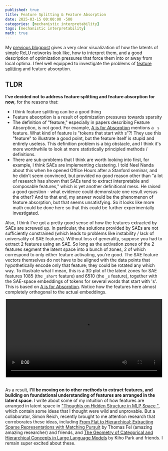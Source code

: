 ```yaml
---
published: true
title: Feature Splitting & Feature Absorption
date: 2025-03-15 00:00:00 -500
categories: [mechanistic interpretability]
tags: [mechanistic interpretability]
math: true
---
```


My [previous blogpost](https://amagibaba.com/posts/opt-failure/) gives a very clear visualization of how the latents of simple ReLU networks look like, how to interpret them, and a good description of optimization pressures that force them into or away from local optima. I feel well equipped to investigate the problems of [feature splitting](https://transformer-circuits.pub/2023/monosemantic-features/index.html#phenomenology-feature-splitting) and feature absorption.

## TLDR

**I've decided not to address feature splitting and feature absorption for now**, for the reasons that:
- I think feature splitting can be a good thing
- Feature absorption is a result of optimization pressures towards sparsity
- The definition of "feature," especially in papers describing Feature Absorption, is not good. For example, [A is for Absorption](https://openreview.net/pdf?id=LC2KxRwC3n) mentions a `_s` feature. What kind of feature is "tokens that start with s"?! They use this "feature" to illustrate a good point, but the feature itself is stupid and entirely useless. This definition problem is a big obstacle, and I think it's more worthwhile to look at more statistically principled methods / definitions.
- There are sub-problems that I think are worth looking into first, for example, I think SAEs are implementing clustering. I told Neel Nanda about this when he opened Office Hours after a Stanford seminar, and he didn't seem convinced, but provided no good reason other than "a lot of research has shown that SAEs tend to extract interpretable and composable features," which is yet another definitional mess. He raised a good question - what evidence could demonstrate one result versus the other? And to that end, my answer would be the phenomenon of feature absorption, but that seems unsatisfying. So it looks like more math could be done here so that this could be further experimentally investigated.

Also, I think I've got a pretty good sense of how the features extracted by SAEs are screwed up. In particular, the solutions provided by SAEs are not sufficiently constrained (which leads to problems like instability / lack of universality of SAE features). Without loss of generality, suppose you had to extract 2 features using an SAE. So long as the activation zones of the 2 features segment the latent space into a bunch of zones, 2 of which correspond to only either feature activating, you're good. The SAE feature vectors themselves do not have to be aligned with the data points that hypothetically encode only that feature; they could be rotated any which way. To illustrate what I mean, this is a 3D plot of the latent zones for SAE features 1085 (the `_short` feature) and 6510 (the `_s` feature), together with the SAE-space embeddings of tokens for several words that start with 's'. This is based on [A is for Absorption](https://openreview.net/pdf?id=LC2KxRwC3n). Notice how the features here almost completely orthogonal to the actual embeddings.

<div style="display: flex; justify-content: center;">
    <video width="500px" controls>
        <source src="../../images/feature_splitting/3d_rotation.mov" type="video/mp4">
    </video>
</div>
<br/>

As a result, **I'll be moving on to other methods to extract features, and building on foundational understanding of features are arranged in the latent space**. I write about some of my intuition of how features are arranged in latent space in ["Thoughts on Hidden Structure in MLP Space
"](/posts/tegum-factors/), which contain some ideas that I thought were wild and unprovable. But a collaborator, Simon Reich, recently brought to me attention research that corroborates these ideas, including [From Flat to Hierarchical: Extracting Sparse Representations with Matching Pursuit](https://arxiv.org/html/2506.03093v1) by Thomas Fel (amazing amazing researcher) and friends, and [The Geometry of Categorical and Hierarchical Concepts in Large Language Models](https://arxiv.org/abs/2406.01506) by Kiho Park and friends. I remain super excited about these.